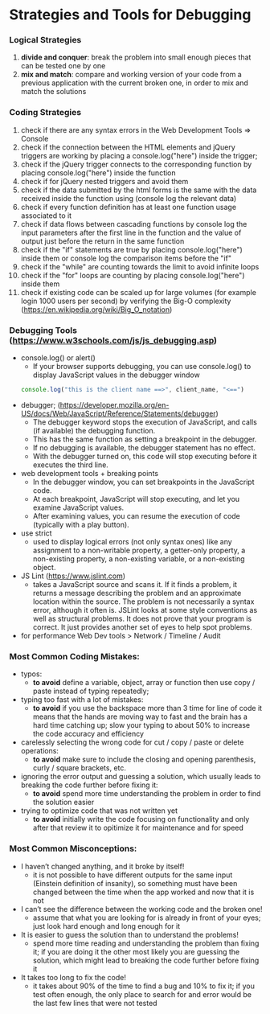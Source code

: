 # Strategies and Tools for Debugging


### Logical Strategies
1. __divide and conquer__: break the problem into small enough pieces that can be tested one by one
2. __mix and match__: compare and working version of your code from a previous application with the current broken one, in order to mix and match the solutions


### Coding Strategies
1. check if there are any syntax errors in the Web Development Tools => Console
2. check if the connection between the HTML elements and jQuery triggers are working by placing a console.log("here") inside the trigger;
3. check if the jQuery trigger connects to the corresponding function by placing console.log("here") inside the function
4. check if for jQuery nested triggers and avoid them
5. check if the data submitted by the html forms is the same with the data received inside the function using (console log the relevant data)
6. check if every function definition has at least one function usage associated to it
7. check if data flows between cascading functions by console log the input parameters after the first line in the function and the value of output just before the return in the same function
8. check if the "if" statements are true by placing console.log("here") inside them or console log the comparison items before the "if"
9. check if the "while" are counting towards the limit to avoid infinite loops
10. check if the "for" loops are counting by placing console.log("here") inside them
11. check if existing code can be scaled up for large volumes (for example login 1000 users per second) by verifying the Big-O complexity (https://en.wikipedia.org/wiki/Big_O_notation)


### Debugging Tools (https://www.w3schools.com/js/js_debugging.asp)
* console.log() or alert()
    * If your browser supports debugging, you can use console.log() to display JavaScript values in the debugger window
    ```javascript
    console.log("this is the client name ==>", client_name, "<==")
    ```
* debugger; (https://developer.mozilla.org/en-US/docs/Web/JavaScript/Reference/Statements/debugger)
    * The debugger keyword stops the execution of JavaScript, and calls (if available) the debugging function.
    * This has the same function as setting a breakpoint in the debugger.
    * If no debugging is available, the debugger statement has no effect.
    * With the debugger turned on, this code will stop executing before it executes the third line.
* web development tools + breaking points
    * In the debugger window, you can set breakpoints in the JavaScript code.
    * At each breakpoint, JavaScript will stop executing, and let you examine JavaScript values.
    * After examining values, you can resume the execution of code (typically with a play button).
* use strict
    * used to display logical errors (not only syntax ones) like any assignment to a non-writable property, a getter-only property, a non-existing property, a non-existing variable, or a non-existing object.
* JS Lint (https://www.jslint.com)
    * takes a JavaScript source and scans it. If it finds a problem, it returns a message describing the problem and an approximate location within the source. The problem is not necessarily a syntax error, although it often is. JSLint looks at some style conventions as well as structural problems. It does not prove that your program is correct. It just provides another set of eyes to help spot problems.
* for performance Web Dev tools > Network / Timeline / Audit



### Most Common Coding Mistakes:
* typos:
    * __to avoid__ define a variable, object, array or function then use copy / paste instead of typing repeatedly;
* typing too fast with a lot of mistakes:
    * __to avoid__ if you use the backspace more than 3 time for line of code it means that the hands are moving way to fast and the brain has a hard time catching up; slow your typing to about 50% to increase the code accuracy and efficiency
* carelessly selecting the wrong code for cut / copy / paste or delete operations:
    * __to avoid__ make sure to include the closing and opening parenthesis, curly / square brackets, etc.
* ignoring the error output and guessing a solution, which usually leads to breaking the code further before fixing it:
    * __to avoid__ spend more time understanding the problem in order to find the solution easier
* trying to optimize code that was not written yet
    * __to avoid__ initially write the code focusing on functionality and only after that review it to opitimize it for maintenance and for speed



### Most Common Misconceptions:
* I haven’t changed anything, and it broke by itself!
    * it is not possible to have different outputs for the same input (Einstein definition of insanity), so something must have been changed between the time when the app worked and now that it is not
* I can’t see the difference between the working code and the broken one!
    * assume that what you are looking for is already in front of your eyes; just look hard enough and long enough for it
* It is easier to guess the solution than to understand the problems!
    * spend more time reading and understanding the problem than fixing it; if you are doing it the other most likely you are guessing the solution, which might lead to breaking the code further before fixing it
* It takes too long to fix the code!
    * it takes about 90% of the time to find a bug and 10% to fix it; if you test often enough, the only place to search for and error would be the last few lines that were not tested